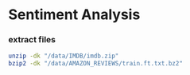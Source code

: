 # Sentiment Analysis

### extract files

```bash
unzip -dk "/data/IMDB/imdb.zip"
bzip2 -dk "/data/AMAZON_REVIEWS/train.ft.txt.bz2"
```
